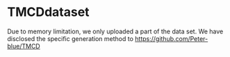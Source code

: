 # TMCDdataset
Due to memory limitation, we only uploaded a part of the data set. We have disclosed the specific generation method to https://github.com/Peter-blue/TMCD
